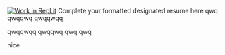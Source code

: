 [![Work in Repl.it](https://classroom.github.com/assets/work-in-replit-14baed9a392b3a25080506f3b7b6d57f295ec2978f6f33ec97e36a161684cbe9.svg)](https://classroom.github.com/online_ide?assignment_repo_id=414333&assignment_repo_type=GroupAssignmentRepo)
Complete your formatted designated resume here
qwq
qwqqwq
qwqqwqq

qwqqwqq
qwqqwq
qwq
qwq

nice